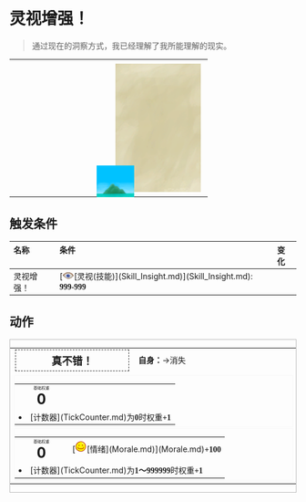 # 灵视增强！  
> 通过现在的洞察方式，我已经理解了我所能理解的现实。  
  
<style>
        .table6722 th,td{
            text-align:left;
            vertical-align:top;
        }
        </style><table class="table table-bordered table6722" data-toggle="table"  data-show-header="false"><thead style="display:none"><tr ><th  style="width:50%;"  data-sortable="true"  >title</th><th  style="width:50%;"  ></th></tr></thead><tr ><td  style="width:50%;"  ></td><td  style="width:50%;"  ><div style="float:right; margin:5px"><div class="gamecard" style="width:150px; height:225px;"><a href="Event_SkillInsight4.md" style="color:black"><img class="bg" decoding="async" src="../wiki/Sprite/BG_SandTop.png" href="a.md" style="max-width:150px;max-height:225px;"><img decoding="async" src="../wiki/Sprite/BigIsland.png" class="cardimage" style="transform: translate(-50%, -50%) scale(0.4398826979472141);"><span style="font-size: 25px;">灵视增强！</span></a></div></div></td></tr></tbody></table>  
  
## 触发条件  
<style>
        .table2475 th,td{
            text-align:left;
            vertical-align:top;
        }
        </style><table class="table table-bordered table2475" data-toggle="table"  ><thead style=""><tr ><th  style=""  >名称</th><th  style=""  >条件</th><th  style=""  data-sortable="true"  >变化</th></tr></thead><tr ><td  style=""  >灵视增强！</td><td  style=""  >[<div style="width:20px;display:inline-block;text-align:center"><img decoding="async" src="../wiki/Sprite/MindState.png" href="a.md" style="max-width:20px;max-height:20px;"></div>[灵视(技能)](Skill_Insight.md)](Skill_Insight.md): <span style="font-family:ui-monospace"><b>999-999</b></span></td><td  style=""  ></td></tr></tbody></table>  
  
## 动作  
<div  style="border:1px solid #BBB"><table><tr><td rowspan="2" style="width:200px;text-align:center;font-size:1.3em;font-weight:bold"><div style="padding:5px;border:1px dashed #333"><div>真不错！</div></div></td><td></td></tr><tr><td><b>自身：</b>→消失</td></tr><tr><td colspan="2"><div style="columns:auto"><div style="display:inline-block;width:100%;break-inside: avoid;border:1px solid #F8F8F8"><table style="margin-bottom:3px;"><tr><td rowspan=2 style="text-align:center" width="80px"><div style="font-size:0.5em">基础权重</div><div style="font-size:1.8em;font-weight:bold">0</div></td><td style="font-size:0.6em;line-height:0.6em;font-weight:bold"></td></tr><tr><td></td></tr><tr><td colspan=2><li>[计数器](TickCounter.md)为<span style="font-family:ui-monospace"><b>0</b></span>时权重<span style="font-family:ui-monospace"><b>+1</b></span></li></td></tr></table></div><div style="display:inline-block;width:100%;break-inside: avoid;border:1px solid #F8F8F8"><table style="margin-bottom:3px;"><tr><td rowspan=2 style="text-align:center" width="80px"><div style="font-size:0.5em">基础权重</div><div style="font-size:1.8em;font-weight:bold">0</div></td><td style="font-size:0.6em;line-height:0.6em;font-weight:bold"></td></tr><tr><td>[<div style="width:20px;display:inline-block;text-align:center"><img decoding="async" src="../wiki/Sprite/Content.png" href="a.md" style="max-width:20px;max-height:20px;"></div>[情绪](Morale.md)](Morale.md)<span style="font-family:ui-monospace"><b>+100</b></span></td></tr><tr><td colspan=2><li>[计数器](TickCounter.md)为<span style="font-family:ui-monospace"><b>1～999999</b></span>时权重<span style="font-family:ui-monospace"><b>+1</b></span></li></td></tr></table></div></div></td></tr></table></div>  
  
  


<script>document.title="灵视增强！ - 卡牌生存百科 Card Survival Wiki";</script>